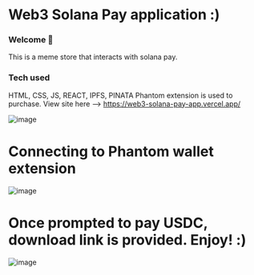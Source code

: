 # Web3 Solana Pay application :)

### **Welcome 👋**
This is a meme store that interacts with solana pay. 


### Tech used
HTML, CSS, JS, REACT, IPFS, PINATA
Phantom extension is used to purchase.
View site here --> https://web3-solana-pay-app.vercel.app/


![image](https://user-images.githubusercontent.com/64226925/206671698-473dd495-f337-4cf7-bfe2-2148b608447f.png)

# Connecting to Phantom wallet extension
![image](https://user-images.githubusercontent.com/64226925/206672316-f9fdfb2c-73a8-46ed-916a-5a8d1073b748.png)

# Once prompted to pay USDC, download link is provided. Enjoy! :)
![image](https://user-images.githubusercontent.com/64226925/206672671-3918883a-4306-410f-a453-cbcacd30cbac.png)


